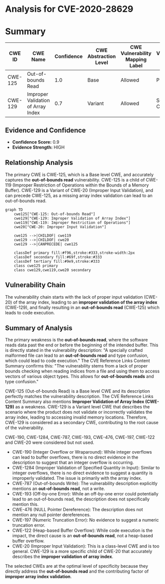 # Analysis for CVE-2020-28629

# Summary
| CWE ID | CWE Name | Confidence | CWE Abstraction Level | CWE Vulnerability Mapping Label | CWE-Vulnerability Mapping Notes |
|---|---|---|---|---|---|
| CWE-125 | Out-of-bounds Read | 1.0 | Base | Allowed | Primary CWE |
| CWE-129 | Improper Validation of Array Index | 0.7 | Variant | Allowed | Secondary CWE |

## Evidence and Confidence

*   **Confidence Score:** 0.9
*   **Evidence Strength:** HIGH

## Relationship Analysis
The primary CWE is CWE-125, which is a Base level CWE, and accurately captures the **out-of-bounds read** vulnerability. CWE-125 is a child of CWE-119 (Improper Restriction of Operations within the Bounds of a Memory Buffer). CWE-129 is a Variant of CWE-20 (Improper Input Validation), and can precede CWE-125, as a missing array index validation can lead to an out-of-bounds read.

```mermaid
graph TD
    cwe125["CWE-125: Out-of-bounds Read"]
    cwe129["CWE-129: Improper Validation of Array Index"]
    cwe119["CWE-119: Improper Restriction of Operations"]
    cwe20["CWE-20: Improper Input Validation"]
    
    cwe125 -->|CHILDOF| cwe119
    cwe129 -->|CHILDOF| cwe20
    cwe129 -->|CANPRECEDE| cwe125
    
    classDef primary fill:#f96,stroke:#333,stroke-width:2px
    classDef secondary fill:#69f,stroke:#333
    classDef tertiary fill:#9e9,stroke:#333
    class cwe125 primary
    class cwe129,cwe119,cwe20 secondary
```

## Vulnerability Chain
The vulnerability chain starts with the lack of proper input validation (CWE-20) of the array index, leading to an **improper validation of the array index** (CWE-129), and finally resulting in an **out-of-bounds read** (CWE-125) which leads to code execution.

## Summary of Analysis
The primary weakness is the **out-of-bounds read**, where the software reads data past the end or before the beginning of the intended buffer. This is directly stated in the vulnerability description: "A specially crafted malformed file can lead to an **out-of-bounds read** and type confusion, which could lead to code execution." The CVE Reference Links Content Summary confirms this: "The vulnerability stems from a lack of proper bounds checking when reading indices from a file and using them to access vectors of various object types. This allows for **out-of-bounds reads** and type confusion."

CWE-125 (Out-of-bounds Read) is a Base level CWE and its description perfectly matches the vulnerability description. The CVE Reference Links Content Summary also mentions **Improper Validation of Array Index (CWE-129)** as a weakness. CWE-129 is a Variant level CWE that describes the scenario where the product does not validate or incorrectly validates the array index, leading to accessing invalid memory locations. Therefore, CWE-129 is considered as a secondary CWE, contributing to the root cause of the vulnerability.

CWE-190, CWE-1284, CWE-787, CWE-193, CWE-476, CWE-197, CWE-122 and CWE-20 were considered but not used.
- CWE-190 (Integer Overflow or Wraparound): While integer overflows can lead to buffer overflows, there is no direct evidence in the description to suggest that an integer overflow is occurring.
- CWE-1284 (Improper Validation of Specified Quantity in Input): Similar to integer overflows, there is no direct evidence to suggest a quantity is improperly validated. The issue is primarily with the array index.
- CWE-787 (Out-of-bounds Write): The vulnerability description explicitly mentions an **out-of-bounds read**, not a write.
- CWE-193 (Off-by-one Error): While an off-by-one error could potentially lead to an out-of-bounds read, the description does not specifically mention this.
- CWE-476 (NULL Pointer Dereference): The description does not mention any null pointer dereferences.
- CWE-197 (Numeric Truncation Error): No evidence to suggest a numeric truncation error.
- CWE-122 (Heap-based Buffer Overflow): While code execution is the impact, the direct cause is an **out-of-bounds read**, not a heap-based buffer overflow.
- CWE-20 (Improper Input Validation): This is a class-level CWE and is too general. CWE-129 is a more specific child of CWE-20 that accurately describes the **improper validation of array index**.

The selected CWEs are at the optimal level of specificity because they directly address the **out-of-bounds read** and the contributing factor of **improper array index validation**.